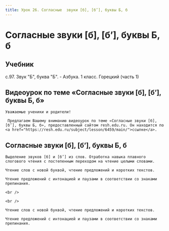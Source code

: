 ```yaml
---
title: Урок 26. Согласные  звуки [б], [б’], буквы Б, б 
---
```


# Согласные  звуки [б], [б’], буквы Б, б 

## Учебник

с.97. Звук "Б", буква "Б". - Азбука. 1 класс. Горецкий (часть 1)

## Видеоурок по теме «Согласные звуки [б], [б’], буквы Б, б»

<p>
	Уважаемые ученики и родители!  
</p>
<p>
	 Предлагаем Вашему вниманию видеоурок по теме «Согласные звуки [б], [б’], буквы Б, б», предоставленный сайтом resh.edu.ru. Он находится по <a href="https://resh.edu.ru/subject/lesson/6459/main/">ссылке</a>.
</p>

## Согласные звуки [б], [б’], буквы Б, б

<p>
	Выделение звуков [б] и [б’] из слов. Отработка навыка плавного слогового чтения с постепенным переходом на чтение целыми словами. 
</p>
<p>
	Чтение слов с новой буквой, чтение предложений и коротких текстов. 
</p>
<p>
	Чтение предложений с интонацией и паузами в соответствии со знаками препинания. 
</p>
<p>
	<br /> 
</p>
<p>
	<br /> 
</p>
<p>
	Чтение слов с новой буквой, чтение предложений и коротких текстов. 
</p>
<p>
	Чтение предложений с интонацией и паузами в соответствии со знаками препинания.
</p>